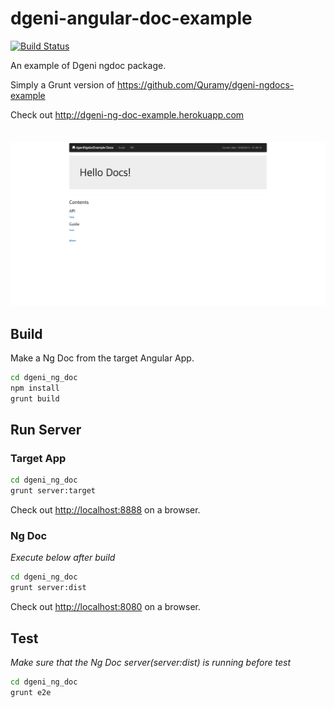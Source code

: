 # dgeni-angular-doc-example
[![Build Status](https://travis-ci.org/Narr-/dgeni-angular-doc-example.svg?branch=master)](https://travis-ci.org/Narr-/dgeni-angular-doc-example)

An example of Dgeni ngdoc package.

Simply a Grunt version of <https://github.com/Quramy/dgeni-ngdocs-example>

Check out <http://dgeni-ng-doc-example.herokuapp.com>
<br><br><br>
[![Home Screen Shot](https://raw.githubusercontent.com/Narr-/dgeni-angular-doc-example/master/screenshots/home.jpg "Home")](http://dgeni-ng-doc-example.herokuapp.com)

## Build
Make a Ng Doc from the target Angular App.
```sh
cd dgeni_ng_doc
npm install
grunt build
```

## Run Server
### Target App
```sh
cd dgeni_ng_doc
grunt server:target
```
Check out <http://localhost:8888> on a browser.

### Ng Doc
*Execute below after build*
```sh
cd dgeni_ng_doc
grunt server:dist
```
Check out <http://localhost:8080> on a browser.

## Test
*Make sure that the Ng Doc server(server:dist) is running before test*
```sh
cd dgeni_ng_doc
grunt e2e
```

